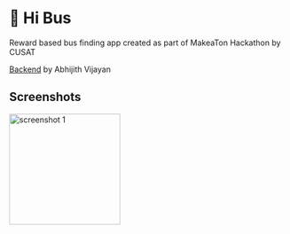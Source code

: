# 🚌 Hi Bus

Reward based bus finding app created as part of MakeaTon Hackathon by CUSAT

[Backend](https://github.com/abhijithvijayan/HiBus) by Abhijith Vijayan

## Screenshots

<img width="200" alt="screenshot 1" src="https://i.imgur.com/nnOPyIR.png">


